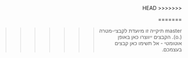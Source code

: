 <div dir="rtl">
<<<<<<< HEAD

=======
>>>>>>> master
תיקייה זו מיועדת לקבצי-מטרה (.o).
הקבצים ייווצרו כאן באופן אוטומטי - אל תשימו כאן קבצים בעצמכם.
</div>
